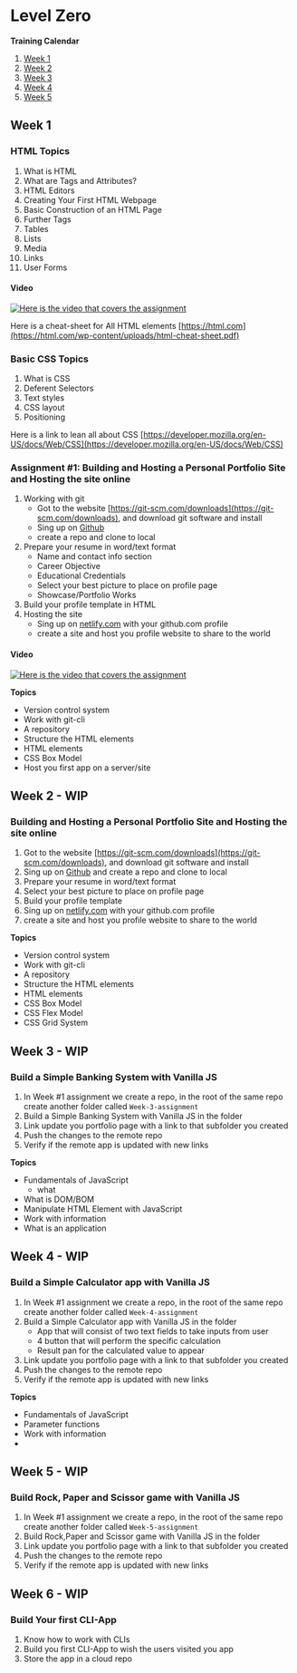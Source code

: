 # Level Zero

**Training Calendar**

1. [Week 1](#week-1)
1. [Week 2](#week-2)
1. [Week 3](#week-3)
1. [Week 4](#week-4)
1. [Week 5](#week-6)

## Week 1

### HTML Topics

1. What is HTML
1. What are Tags and Attributes?
1. HTML Editors
1. Creating Your First HTML Webpage
1. Basic Construction of an HTML Page
1. Further Tags
1. Tables
1. Lists
1. Media
1. Links
1. User Forms

#### Video

[![Here is the video that covers the assignment](https://img.youtube.com/vi/WRkzvmRD6ic/0.jpg)](https://www.youtube.com/watch?v=WRkzvmRD6ic)

Here is a cheat-sheet for All HTML elements [https://html.com](https://html.com/wp-content/uploads/html-cheat-sheet.pdf)

### Basic CSS Topics

1. What is CSS
1. Deferent Selectors
1. Text styles
1. CSS layout
1. Positioning

Here is a link to lean all about CSS [https://developer.mozilla.org/en-US/docs/Web/CSS](https://developer.mozilla.org/en-US/docs/Web/CSS)

### Assignment #1: Building and Hosting a Personal Portfolio Site and Hosting the site online

1. Working with git
   - Got to the website [https://git-scm.com/downloads](https://git-scm.com/downloads), and download git software and install
   - Sing up on [Github](https://www.github.com)
   - create a repo and clone to local
1. Prepare your resume in word/text format
   - Name and contact info section
   - Career Objective
   - Educational Credentials
   - Select your best picture to place on profile page
   - Showcase/Portfolio Works
1. Build your profile template in HTML
1. Hosting the site
   - Sing up on [netlify.com](https://www.netlify.com/) with your github.com profile
   - create a site and host you profile website to share to the world

#### Video

[![Here is the video that covers the assignment](https://img.youtube.com/vi/bCy7qSU8WG0/0.jpg)](https://www.youtube.com/watch?v=bCy7qSU8WG0)

**Topics**

- Version control system
- Work with git-cli
- A repository
- Structure the HTML elements
- HTML elements
- CSS Box Model
- Host you first app on a server/site

## Week 2 - WIP

### Building and Hosting a Personal Portfolio Site and Hosting the site online

1. Got to the website [https://git-scm.com/downloads](https://git-scm.com/downloads), and download git software and install
1. Sing up on [Github](https://www.github.com) and create a repo and clone to local
1. Prepare your resume in word/text format
1. Select your best picture to place on profile page
1. Build your profile template
1. Sing up on [netlify.com](https://www.netlify.com/) with your github.com profile
1. create a site and host you profile website to share to the world

**Topics**

- Version control system
- Work with git-cli
- A repository
- Structure the HTML elements
- HTML elements
- CSS Box Model
- CSS Flex Model
- CSS Grid System

## Week 3 - WIP

### Build a Simple Banking System with Vanilla JS

1. In Week #1 assignment we create a repo, in the root of the same repo create another folder called `Week-3-assignment`
1. Build a Simple Banking System with Vanilla JS in the folder
1. Link update you portfolio page with a link to that subfolder you created
1. Push the changes to the remote repo
1. Verify if the remote app is updated with new links

**Topics**

- Fundamentals of JavaScript
  - what
- What is DOM/BOM
- Manipulate HTML Element with JavaScript
- Work with information
- What is an application

## Week 4 - WIP

### Build a Simple Calculator app with Vanilla JS

1. In Week #1 assignment we create a repo, in the root of the same repo create another folder called `Week-4-assignment`
1. Build a Simple Calculator app with Vanilla JS in the folder
   - App that will consist of two text fields to take inputs from user
   - 4 button that will perform the specific calculation
   - Result pan for the calculated value to appear
1. Link update you portfolio page with a link to that subfolder you created
1. Push the changes to the remote repo
1. Verify if the remote app is updated with new links

**Topics**

- Fundamentals of JavaScript
- Parameter functions
- Work with information
-

## Week 5 - WIP

### Build Rock, Paper and Scissor game with Vanilla JS

1. In Week #1 assignment we create a repo, in the root of the same repo create another folder called `Week-5-assignment`
1. Build Rock,Paper and Scissor game with Vanilla JS in the folder
1. Link update you portfolio page with a link to that subfolder you created
1. Push the changes to the remote repo
1. Verify if the remote app is updated with new links

## Week 6 - WIP

### Build Your first CLI-App

1. Know how to work with CLIs
1. Build you first CLI-App to wish the users visited you app
1. Store the app in a cloud repo
